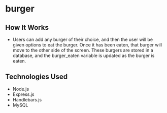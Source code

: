 # burger
## How It Works
* Users can add any burger of their choice, and then the user will be given options to eat the burger. Once it has been eaten, that burger will move to the other side of the screen. These burgers are stored in a database, and the burger_eaten variable is updated as the burger is eaten. 

## Technologies Used
* Node.js
* Express.js
* Handlebars.js
* MySQL
